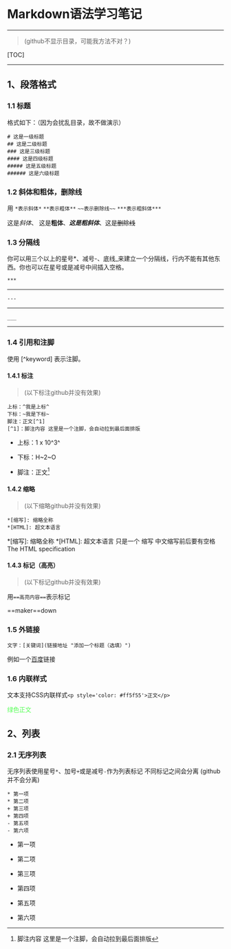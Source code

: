 # Markdown语法学习笔记

---
> (github不显示目录，可能我方法不对？)

[TOC]

---

## 1、段落格式

### 1.1 标题

格式如下：（因为会扰乱目录，故不做演示）

    # 这是一级标题
    ## 这是二级标题
    ### 这是三级标题
    #### 这是四级标题
    ##### 这是五级标题
    ###### 这是六级标题

### 1.2 斜体和粗体，删除线

用 `*表示斜体*` `**表示粗体**` `~~表示删除线~~` `***表示粗斜体***`

这是*斜体*、 这是**粗体**、***这是粗斜体***、这是~~删除线~~

### 1.3 分隔线

你可以用三个以上的星号*、减号-、底线_来建立一个分隔线，行内不能有其他东西。你也可以在星号或是减号中间插入空格。

    ***

***

    ---

---

    ___

___

### 1.4 引用和注脚

使用 [^keyword] 表示注脚。

#### 1.4.1 标注

> (以下标注github并没有效果)

    上标：^我是上标^ 
    下标：~我是下标~
    脚注：正文[^1]
    [^1]：脚注内容 这里是一个注脚，会自动拉到最后面排版

- 上标：1 x 10^3^

- 下标：H~2~O

- 脚注：正文[^1]
[^1]: 脚注内容 这里是一个注脚，会自动拉到最后面排版

#### 1.4.2 缩略

> (以下缩略github并没有效果)

    *[缩写]: 缩略全称
    *[HTML]: 超文本语言

*[缩写]: 缩略全称
*[HTML]: 超文本语言
只是一个 缩写 中文缩写前后要有空格
The HTML specification

#### 1.4.3 标记（高亮）

> (以下标记github并没有效果)

用`==高亮内容==`表示标记

==maker==down

### 1.5 外链接

    文字：[关键词](链接地址 "添加一个标题（选填）")

例如一个[百度](https://www.baidu.com "点击访问百度")链接

### 1.6 内联样式

文本支持CSS内联样式`<p style='color: #ff5f55'>正文</p>`

<p style='color: #55ff55'> 绿色正文 </p>

## 2、列表

### 2.1 无序列表

无序列表使用星号`*`、加号`+`或是减号`-`作为列表标记
不同标记之间会分离 (github并不会分离)

    * 第一项
    * 第二项
    + 第三项
    + 第四项
    - 第五项
    - 第六项

* 第一项

* 第二项

+ 第三项

+ 第四项

- 第五项

- 第六项